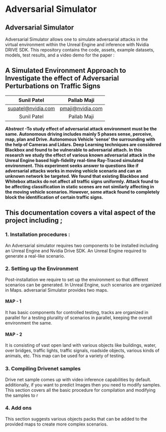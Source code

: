 # Adversarial Simulator

## Adversarial Simulator

Adversarial Simulator allows one to simulate adversarial attacks in the virtual environment within the Unreal Engine and inference with Nvidia DRIVE SDK. This repository contains the code, assets, example datasets, models, test results, and a video demo for the paper :

## A Simulated Environment Approach to Investigate the effect of Adversarial Perturbations on Traffic Signs

| Sunil Patel | Pallab Maji |
| :---: | :---: |
| supatel@nvidia.com | pmaji@nvidia.com |
| Sunil Patel | Pallab Maji |

_**Abstract**_ **-To study effect of adversarial attack environment must be the same. Autonomous driving includes mainly 5 phases sense, perceive, map, plan and Drive. Autonomous Vehicle 'sense' the surrounding with the help of Cameras and Lidars. Deep Learning techniques are considered Blackbox and found to be vulnerable to adversarial attach. In this research we study the effect of various known adversarial attack in the Unreal Engine based high-fidelity real-time Ray-Traced simulated environment. This experiment seeks answer to questions like if adversarial attacks works in moving vehicle scenario and can an unknown network be targeted. We found that existing Blackbox and Whitebox attacks do not affect all traffic signs uniformly. Attack found to be affecting classification in static scenes are not similarly affecting in the moving vehicle scenarios. However, some attack found to completely block the identification of certain traffic signs.**

## This documentation covers a vital  aspect of the project including ;

### 1. Installation procedures : 

An Adversarial simulator requires two components to be installed including an Unreal Engine and Nvidia Drive SDK. An Unreal Engine required to generate a real-like scenario.

### 2.  Setting up the Environment

Post-installation we require to set up the environment so that different scenarios can be generated. In Unreal Engine, such scenarios are organized in Maps. adversarial Simulator provides two maps. 

#### MAP - 1 

It has basic components for controlled testing, tracks are organized in parallel for a testing plurality of scenarios in parallel, keeping the overall environment the same.  

#### MAP - 2 

It is consisting of vast open land with various objects like buildings, water, over bridges, traffic lights, traffic signals, roadside objects, various kinds of animals, etc. This map can be used for a variety of testing.

### 3. Compiling Drivenet samples

Drive net sample comes up with video inference capabilities by default. additionally, if you want to predict Images then you need to modify samples. This section covers all the basic procedure for compilation and modifying the samples to r

### 4. Add ons 

This section suggests various objects packs that can be added to the provided maps to create more complex scenarios.

